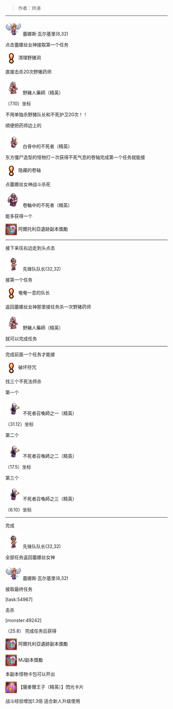 > 作者：帅涛

------

<a href="http://helper/npc/20327159"><img src="/empire/image/monster/8210.png" width="50" height="50" style="vertical-align: text-bottom;" /></a> <span>蕾娜斯·瓦尔基里(8,32)</span><br/>

点击蕾娜丝女神接取第一个任务

<a href="http://helper/task/54921"><img src="/empire/image/task/mark.png" width="36" height="36" style="vertical-align: middle;" /></a> <span>清理野猪洞</span><br/>

直接击杀20次野猪药师

<a href="http://helper/monster/49244"><img src="/empire/image/monster/5074.png" width="50" height="50" style="vertical-align: text-bottom;" /></a> <span>野豬人藥師（精英）</span><br/>

（7.10）坐标

不用单独杀野猪队长和不死护卫20次！！

顺便把药师边上的

<a href="http://helper/monster/49222"><img src="/empire/image/monster/5005.png" width="50" height="50" style="vertical-align: text-bottom;" /></a> <span>白骨中的不死者（精英）</span><br/>

东方僵尸造型的怪物打一次获得不死气息的卷轴完成第一个任务就能接

<a href="http://helper/task/54964"><img src="/empire/image/task/mark.png" width="36" height="36" style="vertical-align: middle;" /></a> <span>隐藏的卷轴</span><br/>

点蕾娜丝女神战斗杀死

<a href="http://helper/monster/49243"><img src="/empire/image/monster/5057.png" width="50" height="50" style="vertical-align: text-bottom;" /></a> <span>卷軸中的不死者（精英）</span><br/>

能多获得一个

<a href="http://helper/item/29181"><img src="/empire/image/item/198_4.png" width="36" height="36" style="vertical-align: middle;" /></a> <span>阿爾托利亞遺跡副本獎勵</span><br/>

------

接下来往右边走到头点击

<a href="http://helper/npc/20327156"><img src="/empire/image/monster/8207.png" width="50" height="50" style="vertical-align: text-bottom;" /></a> <span>先锋队队长(32,32)</span><br/>

接第一个任务

<a href="http://helper/task/54923"><img src="/empire/image/task/mark.png" width="36" height="36" style="vertical-align: middle;" /></a> <span>奄奄一息的队长</span><br/>

返回蕾娜丝女神那里接任务杀一次野猪药师

<a href="http://helper/monster/49244"><img src="/empire/image/monster/5074.png" width="50" height="50" style="vertical-align: text-bottom;" /></a> <span>野豬人藥師（精英）</span><br/>

就可以完成任务

------

完成前面一个任务才能接

<a href="http://helper/task/54920"><img src="/empire/image/task/mark.png" width="36" height="36" style="vertical-align: middle;" /></a> <span>破坏符咒</span><br/>

找三个不死法师杀

第一个

<a href="http://helper/monster/49245"><img src="/empire/image/monster/5071.png" width="50" height="50" style="vertical-align: text-bottom;" /></a> <span>不死者召喚師之一（精英）</span><br/>

（31.12）坐标

第二个

<a href="http://helper/monster/49240"><img src="/empire/image/monster/5071.png" width="50" height="50" style="vertical-align: text-bottom;" /></a> <span>不死者召喚師之二（精英）</span><br/>

（17.5）坐标

第三个

<a href="http://helper/monster/49241"><img src="/empire/image/monster/5071.png" width="50" height="50" style="vertical-align: text-bottom;" /></a> <span>不死者召喚師之三（精英）</span><br/>

（6.10）坐标

------

完成

<a href="http://helper/npc/20327156"><img src="/empire/image/monster/8207.png" width="50" height="50" style="vertical-align: text-bottom;" /></a> <span>先锋队队长(32,32)</span><br/>

全部任务返回蕾娜丝女神 

<a href="http://helper/npc/20327159"><img src="/empire/image/monster/8210.png" width="50" height="50" style="vertical-align: text-bottom;" /></a> <span>蕾娜斯·瓦尔基里(8,32)</span><br/>

接取最终任务

[task:54967] 

击杀

[monster:49242] 

（25.8） 完成任务后获得

<a href="http://helper/item/29181"><img src="/empire/image/item/198_4.png" width="36" height="36" style="vertical-align: middle;" /></a> <span>阿爾托利亞遺跡副本獎勵</span><br/>

<a href="http://helper/item/29179"><img src="/empire/image/item/198_4.png" width="36" height="36" style="vertical-align: middle;" /></a> <span>MJ副本獎勵</span><br/>

本副本怪物卡包可以开出

<a href="http://helper/item/2250"><img src="/empire/image/item/265_4.png" width="36" height="36" style="vertical-align: middle;" /></a> <span>【薩麥爾王子（精英）】閃光卡片</span><br/>

战斗经验增加1.3倍 适合新人升级使用
